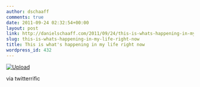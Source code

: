 ```yaml
---
author: dschaaff
comments: true
date: 2011-09-24 02:32:54+00:00
layout: post
link: http://danielschaaff.com/2011/09/24/this-is-whats-happening-in-my-life-right-now/
slug: this-is-whats-happening-in-my-life-right-now
title: This is what's happening in my life right now
wordpress_id: 432
---
```


[![Upload](http://posterous.com/getfile/files.posterous.com/danielschaaff/pJoDFgbooJqcahoJIDowmAndAHAwenJemHusemmogziuvHEtptIxpGjxCmtc/upload.jpg.scaled500.jpg)](http://posterous.com/getfile/files.posterous.com/danielschaaff/pJoDFgbooJqcahoJIDowmAndAHAwenJemHusemmogziuvHEtptIxpGjxCmtc/upload.jpg.scaled1000.jpg)

  

via twitterrific
